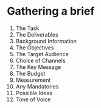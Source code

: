 # Gathering a brief

1. The Task
2. The Deliverables
3. Background Information
4. The Objectives
5. The Target Audience
6. Choice of Channels
7. The Key Message
8. The Budget
9. Measurement
10. Any Mandatories
11. Possible Ideas
12. Tone of Voice


